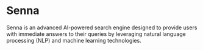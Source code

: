 # Senna
Senna is an advanced AI-powered search engine designed to provide users with immediate answers to their queries by leveraging natural language processing (NLP) and machine learning technologies. 
